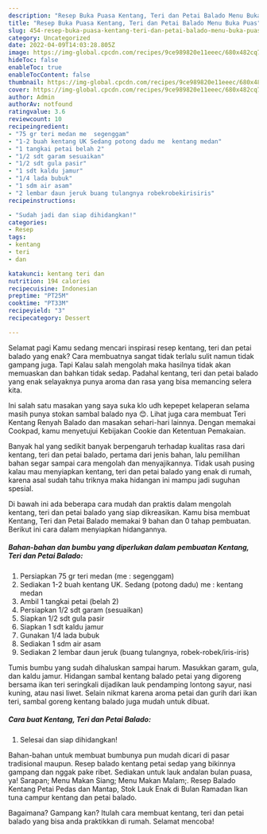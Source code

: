 ```yaml
---
description: "Resep Buka Puasa Kentang, Teri dan Petai Balado Menu Buka Puas"
title: "Resep Buka Puasa Kentang, Teri dan Petai Balado Menu Buka Puas"
slug: 454-resep-buka-puasa-kentang-teri-dan-petai-balado-menu-buka-puas
category: Uncategorized
date: 2022-04-09T14:03:28.805Z
image: https://img-global.cpcdn.com/recipes/9ce989820e11eeec/680x482cq70/kentang-teri-dan-petai-balado-foto-resep-utama.jpg
hideToc: false
enableToc: true
enableTocContent: false
thumbnail: https://img-global.cpcdn.com/recipes/9ce989820e11eeec/680x482cq70/kentang-teri-dan-petai-balado-foto-resep-utama.jpg
cover: https://img-global.cpcdn.com/recipes/9ce989820e11eeec/680x482cq70/kentang-teri-dan-petai-balado-foto-resep-utama.jpg
author: Admin
authorAv: notfound
ratingvalue: 3.6
reviewcount: 10
recipeingredient:
- "75 gr teri medan me  segenggam"
- "1-2 buah kentang UK Sedang potong dadu me  kentang medan"
- "1 tangkai petai belah 2"
- "1/2 sdt garam sesuaikan"
- "1/2 sdt gula pasir"
- "1 sdt kaldu jamur"
- "1/4 lada bubuk"
- "1 sdm air asam"
- "2 lembar daun jeruk buang tulangnya robekrobekirisiris"
recipeinstructions:

- "Sudah jadi dan siap dihidangkan!"
categories:
- Resep
tags:
- kentang
- teri
- dan

katakunci: kentang teri dan 
nutrition: 194 calories
recipecuisine: Indonesian
preptime: "PT25M"
cooktime: "PT33M"
recipeyield: "3"
recipecategory: Dessert

---
```



Selamat pagi Kamu sedang mencari inspirasi resep kentang, teri dan petai balado yang enak? Cara membuatnya sangat tidak terlalu sulit namun tidak gampang juga. Tapi Kalau salah mengolah maka hasilnya tidak akan memuaskan dan bahkan tidak sedap. Padahal kentang, teri dan petai balado yang enak selayaknya punya aroma dan rasa yang bisa memancing selera kita.


Ini salah satu masakan yang saya suka klo udh kepepet kelaperan selama masih punya stokan sambal balado nya 😊. Lihat juga cara membuat Teri Kentang Renyah Balado dan masakan sehari-hari lainnya. Dengan memakai Cookpad, kamu menyetujui Kebijakan Cookie dan Ketentuan Pemakaian.

Banyak hal yang sedikit banyak berpengaruh terhadap kualitas rasa dari kentang, teri dan petai balado, pertama dari jenis bahan, lalu pemilihan bahan segar sampai cara mengolah dan menyajikannya. Tidak usah pusing kalau mau menyiapkan kentang, teri dan petai balado yang enak di rumah, karena asal sudah tahu triknya maka hidangan ini mampu jadi suguhan spesial.


Di bawah ini ada beberapa cara mudah dan praktis dalam mengolah kentang, teri dan petai balado yang siap dikreasikan. Kamu bisa membuat Kentang, Teri dan Petai Balado memakai 9 bahan dan 0 tahap pembuatan. Berikut ini cara dalam menyiapkan hidangannya.

<!--inarticleads1-->

##### Bahan-bahan dan bumbu yang diperlukan dalam pembuatan Kentang, Teri dan Petai Balado:

1. Persiapkan 75 gr teri medan (me : segenggam)
1. Sediakan 1-2 buah kentang UK. Sedang (potong dadu) me : kentang medan
1. Ambil 1 tangkai petai (belah 2)
1. Persiapkan 1/2 sdt garam (sesuaikan)
1. Siapkan 1/2 sdt gula pasir
1. Siapkan 1 sdt kaldu jamur
1. Gunakan 1/4 lada bubuk
1. Sediakan 1 sdm air asam
1. Sediakan 2 lembar daun jeruk (buang tulangnya, robek-robek/iris-iris)


Tumis bumbu yang sudah dihaluskan sampai harum. Masukkan garam, gula, dan kaldu jamur. Hidangan sambal kentang balado petai yang digoreng bersama ikan teri seringkali dijadikan lauk pendamping lontong sayur, nasi kuning, atau nasi liwet. Selain nikmat karena aroma petai dan gurih dari ikan teri, sambal goreng kentang balado juga mudah untuk dibuat. 

<!--inarticleads2-->

##### Cara buat Kentang, Teri dan Petai Balado:


1. Selesai dan siap dihidangkan!

Bahan-bahan untuk membuat bumbunya pun mudah dicari di pasar tradisional maupun. Resep balado kentang petai sedap yang bikinnya gampang dan nggak pake ribet. Sediakan untuk lauk andalan bulan puasa, ya! Sarapan; Menu Makan Siang; Menu Makan Malam;. Resep Balado Kentang Petai Pedas dan Mantap, Stok Lauk Enak di Bulan Ramadan Ikan tuna campur kentang dan petai balado. 

Bagaimana? Gampang kan? Itulah cara membuat kentang, teri dan petai balado yang bisa anda praktikkan di rumah. Selamat mencoba!
